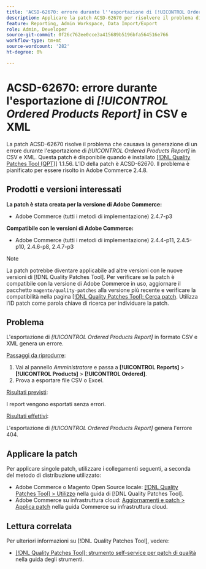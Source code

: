 ```yaml
---
title: 'ACSD-62670: errore durante l''esportazione di [!UICONTROL Ordered Products Report] in CSV e XML'
description: Applicare la patch ACSD-62670 per risolvere il problema di Adobe Commerce, a causa del quale l'esportazione di [!UICONTROL Ordered Products Report] in formato CSV e XML genera un errore.
feature: Reporting, Admin Workspace, Data Import/Export
role: Admin, Developer
source-git-commit: 0f26c762ee0cce3a415689b5196bfa564516e766
workflow-type: tm+mt
source-wordcount: '282'
ht-degree: 0%

---
```


# ACSD-62670: errore durante l&#39;esportazione di *[!UICONTROL Ordered Products Report]* in CSV e XML

La patch ACSD-62670 risolve il problema che causava la generazione di un errore durante l&#39;esportazione di *[!UICONTROL Ordered Products Report]* in CSV e XML. Questa patch è disponibile quando è installato [[!DNL Quality Patches Tool (QPT)]](https://experienceleague.adobe.com/docs/commerce-operations/tools/quality-patches-tool/usage.html) 1.1.56. L’ID della patch è ACSD-62670. Il problema è pianificato per essere risolto in Adobe Commerce 2.4.8.

## Prodotti e versioni interessati

**La patch è stata creata per la versione di Adobe Commerce:**

* Adobe Commerce (tutti i metodi di implementazione) 2.4.7-p3

**Compatibile con le versioni di Adobe Commerce:**

* Adobe Commerce (tutti i metodi di implementazione) 2.4.4-p11, 2.4.5-p10, 2.4.6-p8, 2.4.7-p3

>[!NOTE]
>
>La patch potrebbe diventare applicabile ad altre versioni con le nuove versioni di [!DNL Quality Patches Tool]. Per verificare se la patch è compatibile con la versione di Adobe Commerce in uso, aggiornare il pacchetto `magento/quality-patches` alla versione più recente e verificare la compatibilità nella pagina [[!DNL Quality Patches Tool]: Cerca patch](https://experienceleague.adobe.com/tools/commerce-quality-patches/index.html). Utilizza l’ID patch come parola chiave di ricerca per individuare la patch.

## Problema

L&#39;esportazione di *[!UICONTROL Ordered Products Report]* in formato CSV e XML genera un errore.

<u>Passaggi da riprodurre</u>:

1. Vai al pannello *Amministratore* e passa a **[!UICONTROL Reports]** > **[!UICONTROL Products]** > **[!UICONTROL Ordered]**.
1. Prova a esportare file CSV o Excel.

<u>Risultati previsti</u>:

I report vengono esportati senza errori.

<u>Risultati effettivi</u>:

L&#39;esportazione di *[!UICONTROL Ordered Products Report]* genera l&#39;errore 404.

## Applicare la patch

Per applicare singole patch, utilizzare i collegamenti seguenti, a seconda del metodo di distribuzione utilizzato:

* Adobe Commerce o Magento Open Source locale: [[!DNL Quality Patches Tool] > Utilizzo](/help/tools/quality-patches-tool/usage.md) nella guida di [!DNL Quality Patches Tool].
* Adobe Commerce su infrastruttura cloud: [Aggiornamenti e patch > Applica patch](https://experienceleague.adobe.com/docs/commerce-cloud-service/user-guide/develop/upgrade/apply-patches.html) nella guida Commerce su infrastruttura cloud.

## Lettura correlata

Per ulteriori informazioni su [!DNL Quality Patches Tool], vedere:

* [[!DNL Quality Patches Tool]: strumento self-service per patch di qualità](/help/tools/quality-patches-tool/quality-patches-tool-to-self-serve-quality-patches.md) nella guida degli strumenti.
